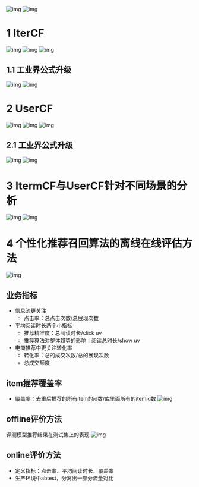 ![img](img/1.png)
![img](img/2.png)

# 1 IterCF
![img](img/3.jpg)
![img](img/4.jpg)
![img](img/5.jpg)

## 1.1 工业界公式升级
![img](img/6.jpg)
![img](img/7.jpg)

# 2 UserCF
![img](img/8.jpg)
![img](img/9.jpg)
![img](img/10.jpg)

## 2.1 工业界公式升级
![img](img/11.jpg)
![img](img/12.jpg)

# 3 ItermCF与UserCF针对不同场景的分析
![img](img/13.jpg)
![img](img/14.jpg)


# 4 个性化推荐召回算法的离线在线评估方法

![img](img/15.jpg)
## 业务指标
* 信息流更关注
  * 点击率：总点击次数/总展现次数
* 平均阅读时长两个小指标
  * 推荐精准度：总阅读时长/click uv
  * 推荐算法对整体趋势的影响：阅读总时长/show uv
* 电商推荐中更关注转化率
  * 转化率：总的成交次数/总的展现次数
  * 总成交额度
## item推荐覆盖率
* 覆盖率：去重后推荐的所有item的id数/库里面所有的itemid数
![img](img/16.jpg)
## offline评价方法
评测模型推荐结果在测试集上的表现
![img](img/17.jpg)
## online评价方法
* 定义指标：点击率、平均阅读时长、覆盖率
* 生产环境中abtest，分离出一部分流量对比
